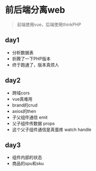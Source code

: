# 前后端分离web


> 前端使用vue，后端使用thinkPHP


## day1

- 分析数据表
- 折腾了一下PHP版本
- 终于跑通了，版本真烦人

## day2

- 跨域cors
- vue真难用
- brand的crud
- axios的then
- 子父组件通信 emit
- 父子组件传数据 props 
- 这个父子组件通信是真蛋疼 watch handle

## day3

- 组件内部的状态
- 商品的spu和sku